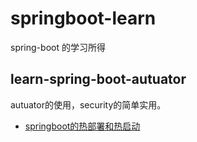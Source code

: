 # springboot-learn
spring-boot 的学习所得


## learn-spring-boot-autuator 

autuator的使用，security的简单实用。

* [springboot的热部署和热启动](https://github.com/yueheng-li/springboot-learn/wiki/springboot%E7%9A%84%E7%83%AD%E9%83%A8%E7%BD%B2%E5%92%8C%E7%83%AD%E5%90%AF%E5%8A%A8)
